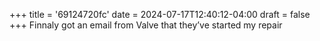 +++
title = '69124720fc'
date = 2024-07-17T12:40:12-04:00
draft = false
+++
Finnaly got an email from Valve that they’ve started my repair